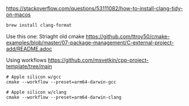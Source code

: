 
https://stackoverflow.com/questions/53111082/how-to-install-clang-tidy-on-macos

```bash
brew install clang-format
```



Use this one:
Striaght old cmake
https://github.com/ttroy50/cmake-examples/blob/master/07-package-management/C-external-project-add/README.adoc




Using workflows
https://github.com/msvetkin/cpp-project-template/tree/main


```
# Apple silicon w/gcc
cmake --workflow --preset=arm64-darwin-gcc

# Apple silicon w/clang
cmake --workflow --preset=arm64-darwin-clang

```